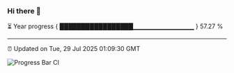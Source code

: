 ### Hi there 👋

⏳ Year progress { █████████████████▁▁▁▁▁▁▁▁▁▁▁▁▁ } 57.27 %

---

⏰ Updated on Tue, 29 Jul 2025 01:09:30 GMT

![Progress Bar CI](https://github.com/Shyam-Makwana/GitHub-Actions-Demo/workflows/Progress%20Bar%20CI/badge.svg)
